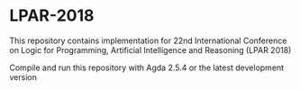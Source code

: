 # LPAR-2018
This repository contains implementation for 22nd International Conference on Logic for Programming, Artificial Intelligence and Reasoning (LPAR 2018)

Compile and run this repository with Agda 2.5.4 or the latest development version
